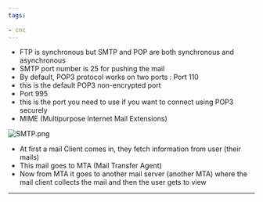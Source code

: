 ```yaml
---
tags:
  
- cnc
---
```

- FTP is synchronous but SMTP and POP are both synchronous and asynchronous
- SMTP port number is 25 for pushing the mail
- By default, POP3 protocol works on two ports : Port 110 
- this is the default  POP3 non-encrypted port
- Port 995 
- this is the port you need to use if you want to connect using POP3 securely
- MIME (Multipurpose Internet Mail Extensions)

![SMTP.png](SMTP.png)

- At first a mail Client comes in, they fetch information from user (their mails)
- This mail goes to MTA (Mail Transfer Agent)
- Now from MTA it goes to another mail server (another MTA) where the mail client collects the mail and then the user gets to view

---
